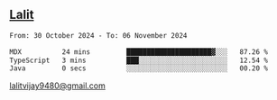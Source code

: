 ## [Lalit](https://lalit.sh)

<!--START_SECTION:waka-->

```txt
From: 30 October 2024 - To: 06 November 2024

MDX          24 mins         █████████████████████▓░░░   87.26 %
TypeScript   3 mins          ███░░░░░░░░░░░░░░░░░░░░░░   12.54 %
Java         0 secs          ░░░░░░░░░░░░░░░░░░░░░░░░░   00.20 %
```

<!--END_SECTION:waka-->

lalitvijay9480@gmail.com
